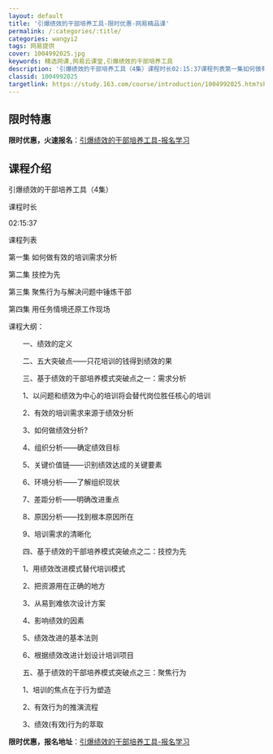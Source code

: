 ```yaml
---
layout: default
title: '引爆绩效的干部培养工具-限时优惠-网易精品课'
permalink: /:categories/:title/
categories: wangyi2
tags: 网易提供
cover: 1004992025.jpg
keywords: 精选网课,网易云课堂,引爆绩效的干部培养工具
description: '引爆绩效的干部培养工具（4集）课程时长02:15:37课程列表第一集如何做有效的培训需求分析第二集技控为先第三集聚焦行为'
classid: 1004992025
targetlink: https://study.163.com/course/introduction/1004992025.htm?share=1&shareId=1025206652&utm_campaign=share&utm_medium=iphoneShare&utm_source=&utm_u=1025206652
---
```


## 限时特惠

**限时优惠，火速报名**：[引爆绩效的干部培养工具-报名学习](https://study.163.com/course/introduction/1004992025.htm?share=1&shareId=1025206652&utm_campaign=share&utm_medium=iphoneShare&utm_source=&utm_u=1025206652)

## 课程介绍

引爆绩效的干部培养工具（4集）

课程时长

02:15:37

课程列表

第一集 如何做有效的培训需求分析 

第二集 技控为先

第三集 聚焦行为与解决问题中锤炼干部

第四集 用任务情境还原工作现场 



课程大纲：

　　一、绩效的定义

　　二、五大突破点——只花培训的钱得到绩效的果

　　三、基于绩效的干部培养模式突破点之一：需求分析

　　1、以问题和绩效为中心的培训将会替代岗位胜任核心的培训

　　2、有效的培训需求来源于绩效分析

　　3、如何做绩效分析?

　　4、组织分析——确定绩效目标

　　5、关键价值链——识别绩效达成的关键要素

　　6、环境分析——了解组织现状

　　7、差距分析——明确改进重点

　　8、原因分析——找到根本原因所在

　　9、培训需求的清晰化

　　四、基于绩效的干部培养模式突破点之二：技控为先

　　1、用绩效改进模式替代培训模式

　　2、把资源用在正确的地方

　　3、从易到难依次设计方案

　　4、影响绩效的因素

　　5、绩效改进的基本法则

　　6、根据绩效改进计划设计培训项目

　　五、基于绩效的干部培养模式突破点之三：聚焦行为

　　1、培训的焦点在于行为塑造

　　2、有效行为的推演流程

　　3、绩效(有效)行为的萃取

**限时优惠，报名地址**：[引爆绩效的干部培养工具-报名学习](https://study.163.com/course/introduction/1004992025.htm?share=1&shareId=1025206652&utm_campaign=share&utm_medium=iphoneShare&utm_source=&utm_u=1025206652)


